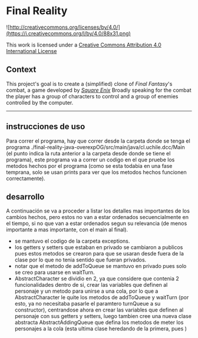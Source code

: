 Final Reality
=============

![http://creativecommons.org/licenses/by/4.0/](https://i.creativecommons.org/l/by/4.0/88x31.png)

This work is licensed under a 
[Creative Commons Attribution 4.0 International License](http://creativecommons.org/licenses/by/4.0/)

Context
-------

This project's goal is to create a (simplified) clone of _Final Fantasy_'s combat, a game developed
by [_Square Enix_](https://www.square-enix.com)
Broadly speaking for the combat the player has a group of characters to control and a group of 
enemies controlled by the computer.

---

## instrucciones de uso

Para correr el programa, hay que correr desde la carpeta donde se tenga el programa
./final-reality-java-overexpOG/src/main/java/cl.uchile.dcc/Main (el punto indica la ruta anterior
a la carpeta desde donde se tiene el programa), este programa va a correr un codigo en el que pruebe
los metodos hechos por el programa (como se esta todabia en una fase temprana, solo se usan prints
para ver que los metodos hechos funcionen correctamente).

## desarrollo

A continuación se va a proceder a listar los detalles mas importantes de los cambios hechos, pero estos no
van a estar ordenados secuencialmente en el tiempo, si no que van a estar ordenados segun su relevancia
(de menos importante a mas importante, con el main al final).

- se mantuvo el codigo de la carpeta exceptions.
- los getters y setters que estaban en privado se cambiaron a publicos pues estos metodos se crearon para que
  se usaran desde fuera de la clase por lo que no tenia sentido que fueran privados.
- notar que el metodo de addToQueue se mantuvo en privado pues solo se creo para usarse en waitTurn.
- AbstractCharacter se dividio en 2, ya que considere que contenia 2 funcionalidades dentro de si, crear
  las variables que definen al personaje y un metodo para unirse a una cola, por lo que a AbstractCharacter le
  quite los metodos de addToQueue y waitTurn (por esto, ya no necesitaba pasarle el paramtero turnQueue a su
  constructor), centrandose ahora en crear las variables que definen al personaje con sus getters y setters,
  luego tambien cree una nueva clase abstracta AbstractAddingQueue que defina los metodos de meter los personajes
  a la cola (esta ultima clase heredando de la primera, pues )
